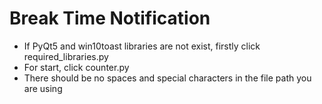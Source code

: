 # Break Time Notification

* If PyQt5 and win10toast libraries are not exist, firstly click required_libraries.py
* For start, click counter.py
* There should be no spaces and special characters in the file path you are using